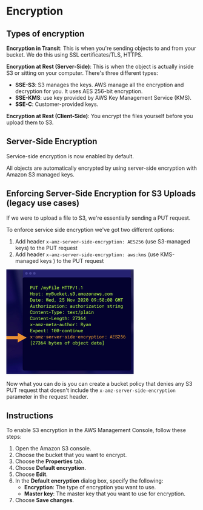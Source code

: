 # Encryption

## Types of encryption

**Encryption in Transit**: This is when you're sending objects to and from your bucket. We do this using SSL certificates/TLS, HTTPS.

**Encryption at Rest (Server-Side)**: This is when the object is actually inside S3
or sitting on your computer. There's three different types:
- **SSE-S3**: S3 manages the keys. AWS manage all the encryption and decryption for you. It uses AES 256-bit encryption.
- **SSE-KMS**: use key provided by AWS Key Management Service (KMS).
- **SSE-C**: Customer-provided keys.

**Encryption at Rest (Client-Side)**: You encrypt the files yourself before you upload them to S3.


## Server-Side Encryption

Service-side encryption is now enabled by default.

All objects are automatically encrypted
by using server-side encryption with Amazon S3 managed keys.


## Enforcing Server-Side Encryption for S3 Uploads (legacy use cases)

If we were to upload a file to S3, we're essentially sending a PUT request.

To enforce service side encryption we've got two different options:
1. Add header `x-amz-server-side-encryption: AES256` (use S3-managed keys) to the PUT request
2. Add header `x-amz-server-side-encryption: aws:kms` (use KMS-managed keys ) to the PUT request

![](./images/enc-param.png)

Now what you can do is you can create a bucket policy
that denies any S3 PUT request
that doesn't include the `x-amz-server-side-encryption`
parameter in the request header.


## Instructions

To enable S3 encryption in the AWS Management Console, follow these steps:

1. Open the Amazon S3 console.
2. Choose the bucket that you want to encrypt.
3. Choose the **Properties** tab.
4. Choose **Default encryption**.
5. Choose **Edit**.
6. In the **Default encryption** dialog box, specify the following:
    - **Encryption**: The type of encryption you want to use.
    - **Master key**: The master key that you want to use for encryption.
7. Choose **Save changes**.
